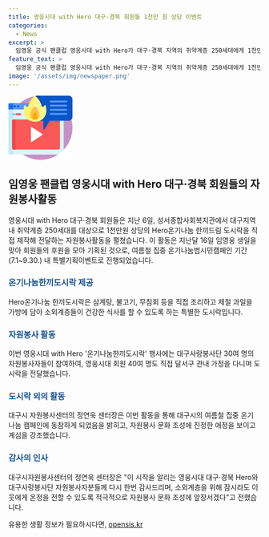 ```yaml
---
title: 영웅시대 with Hero 대구·경북 회원들 1천만 원 상당 이벤트
categories:
  - News
excerpt: >
  임영웅 공식 팬클럽 영웅시대 with Hero가 대구·경북 지역의 취약계층 250세대에게 1천만원 상당의 온기나눔한끼도시락을 전달하는 자원봉사활동을 성공적으로 진행했다. 이번 활동은 여름철 집중 온기나눔 캠페인을 특별기획해, 대구사랑봉사단 자원봉사자들과 함께 소외계층을 위해 다양한 메뉴를 직접 조리하고 제철 과일을 담은 도시락을 전달하는 등 따뜻한 도움을 주었다. 대구시자원봉사센터 정연욱 센터장은 이를 통해 여름철 온기나눔 캠페인을 홍보하고, 소외계층을 위한 적극적인 자원봉사 문화 조성에 앞장설 계획임을 밝혔다.
feature_text: >
  임영웅 공식 팬클럽 영웅시대 with Hero가 대구·경북 지역의 취약계층 250세대에게 1천만원 상당의 온기나눔한끼도시락을 전달하는 자원봉사활동을 성공적으로 진행했다. 이번 활동은 여름철 집중 온기나눔 캠페인을 특별기획해, 대구사랑봉사단 자원봉사자들과 함께 소외계층을 위해 다양한 메뉴를 직접 조리하고 제철 과일을 담은 도시락을 전달하는 등 따뜻한 도움을 주었다. 대구시자원봉사센터 정연욱 센터장은 이를 통해 여름철 온기나눔 캠페인을 홍보하고, 소외계층을 위한 적극적인 자원봉사 문화 조성에 앞장설 계획임을 밝혔다.
image: '/assets/img/newspaper.png'
---
```


<p><img src="/assets/img/news.png" alt="rentncar 속보" /></p>

<h2 data-ke-size="size26">임영웅 팬클럽 영웅시대 with Hero 대구·경북 회원들의 자원봉사활동</h2>

<p data-ke-size="size16">영웅시대 with Hero 대구·경북 회원들은 지난 6일, 성서종합사회복지관에서 대구지역 내 취약계층 250세대를 대상으로 1천만원 상당의 Hero온기나눔 한끼드림 도시락을 직접 제작해 전달하는 자원봉사활동을 펼쳤습니다. 이 활동은 지난달 16일 임영웅 생일을 맞아 회원들의 후원을 모아 기획된 것으로, 여름철 집중 온기나눔범시민캠페인 기간(7.1~9.30.) 내 특별기획이벤트로 진행되었습니다.</p>

<h3><b><span style="color: #1a5490;">온기나눔한끼도시락 제공</span></b></h3>

<p data-ke-size="size16">Hero온기나눔 한끼도시락은 삼계탕, 불고기, 무침회 등을 직접 조리하고 제철 과일을 가방에 담아 소외계층들이 건강한 식사를 할 수 있도록 하는 특별한 도시락입니다.</p>

<h3><b><span style="color: #1a5490;">자원봉사 활동</span></b></h3>

<p data-ke-size="size16">이번 영웅시대 with Hero '온기나눔한끼도시락' 행사에는 대구사랑봉사단 30여 명의 자원봉사자들이 참여하여, 영웅시대 회원 40여 명도 직접 달서구 관내 가정을 다니며 도시락을 전달했습니다.</p>

<h3><b><span style="color: #1a5490;">도시락 외의 활동</span></b></h3>

<p data-ke-size="size16">대구시 자원봉사센터의 정연욱 센터장은 이번 활동을 통해 대구시의 여름철 집중 온기 나눔 캠페인에 동참하게 되었음을 밝히고, 자원봉사 문화 조성에 진정한 애정을 보이고 계심을 강조했습니다.</p>

<h3><b><span style="color: #1a5490;">감사의 인사</span></b></h3>

<p data-ke-size="size16">대구시자원봉사센터의 정연욱 센터장은 "이 시작을 알리는 영웅시대 대구·경북 Hero와 대구사랑봉사단 자원봉사자분들께 다시 한번 감사드리며, 소외계층을 위해 잠시라도 이웃에게 온정을 전할 수 있도록 적극적으로 자원봉사 문화 조성에 앞장서겠다"고 전했습니다.</p>
유용한 생활 정보가 필요하시다면, <a href="https://opensis.kr" rel="dofollow">opensis.kr</a>


